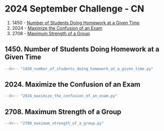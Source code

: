 # 2024 September Challenge - CN

1. 1450 - [Number of Students Doing Homework at a Given Time](https://leetcode.com/problems/number-of-students-doing-homework-at-a-given-time/)
2. 2024 - [Maximize the Confusion of an Exam](https://leetcode.com/problems/maximize-the-confusion-of-an-exam/)
3. 2708 - [Maximum Strength of a Group](https://leetcode.com/problems/maximum-strength-of-a-group/)

## 1450. Number of Students Doing Homework at a Given Time

```python
--8<-- "1450_number_of_students_doing_homework_at_a_given_time.py"
```

## 2024. Maximize the Confusion of an Exam

```python
--8<-- "2024_maximize_the_confusion_of_an_exam.py"
```

## 2708. Maximum Strength of a Group

```python
--8<-- "2708_maximum_strength_of_a_group.py"
```
